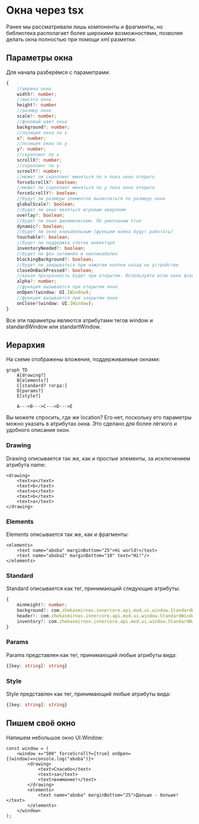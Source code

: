 # Окна через tsx
Ранее мы рассматривали лишь компоненты и фрагменты, но библиотека располагает более широкими возможностями, позволяя делать окна полностью при помощи xml разметки.

## Параметры окна
Для начала разберёмся с параметрами:
```ts
{
    //ширина окна
    width?: number; 
    //высота окна
    height?: number
    //размер окна 
    scale?: number; 
    //фоновый цвет окна
    background?: number; 
    //позиция окна по x
    x?: number; 
    //позиция окна по y
    y?: number;
    //скроллинг по x
    scrollX?: number;
    //скроллинг по y
    scroolY?: number;
    //может ли скроллинг меняться по x пока окно открыто
    forceScrollX?: boolean;
    //может ли скроллинг меняться по y пока окно открыто
    forceScrollY?: boolean;
    //будут ли размеры элементов вычисляться по размеру окна
    globalScale?: boolean;
    //будет ли окно являться игровым оверлеем
    overlay?: boolean;
    //будет ли окно динамическим. По умолчанию true
    dynamic?: boolean;
    //будет ли окно кликабельным (функции клика будут работать)
    touchable?: boolean;
    //будет ли поддержка слотов инвентаря
    inventoryNeeded?: boolean;
    //будет ли фон затемнён и некликабелен
    blockingBackground?: boolean;
    //будет ли закрываться при нажатии кнопки назад на устройстве
    closeOnBackPressed?: boolean;
    //какая прозрачность будет при открытии. Используйте если окно всегда не полностью непрозрачное
    alpha?: number;
    //функция вызывается при открытии окна
    onOpen?(window: UI.IWindow);
    //функция вызывается при закрытии окна
    onClose?(window: UI.IWindow);
}
```
Все эти параметры являются атрибутами тегов window и standardWindow или standartWindow.

## Иерархия
На схеме отображены вложения, поддерживаемые окнами:
```mermaid
graph TD
    A[drawing?]
    B[elements?]
    C[standard? тогда:]
    D[params?]
    E[style?]

    A--->B--->C--->D--->E
```
Вы можете спросить, где же location? Его нет, поскольку его параметры можно указать в атрибутах окна. Это сделано для более лёгкого и удобного описания окон.

### Drawing
Drawing описывается так же, как и простые элементы, за исключением атрибута name:
```tsx
<drawing>
    <text>a</text>
    <text>b</text>
    <text>o</text>
    <text>b</text>
    <text>a</text>
</drawing>
```

### Elements
Elements описывается так же, как и фрагменты:
```tsx
<elements> 
    <text name="aboba" marginBottom="25">Hi world!</text>
    <text name="aboba2" marginBottom="10" text="Hi!"/>
</elements>
```

### Standard
Standard описывается как тег, принимающий следующие атрибуты:
```ts
{
    minHeight?: number;
    background?: com.zhekasmirnov.innercore.api.mod.ui.window.StandardWindowDescriptionTypes.StandardWindowBackground;
    header?: com.zhekasmirnov.innercore.api.mod.ui.window.StandardWindowDescriptionTypes.StandardWindowHeader;
    inventory?: com.zhekasmirnov.innercore.api.mod.ui.window.StandardWindowDescriptionTypes.StandardWindowInventory;
}
```

### Params
Params представлен как тег, принимающий любые атрибуты вида:
```ts
{[key: string]: string}
```

### Style
Style представлен как тег, принимающий любые атрибуты вида:
```ts
{[key: string]: string}
```
## Пишем своё окно
Напишем небольшое окно UI.Window:
```tsx
const window = (
    <window x="500" forceScrollY={true} onOpen={(window)=>console.log("aboba")}>
        <drawing>
            <text>Спасибо</text>
            <text>за</text>
            <text>внимание!</text>
        </drawing>
        <elements> 
            <text name="aboba" marginBottom="25">Дальше - больше!</text>
        </elements>
    </window>
);
```